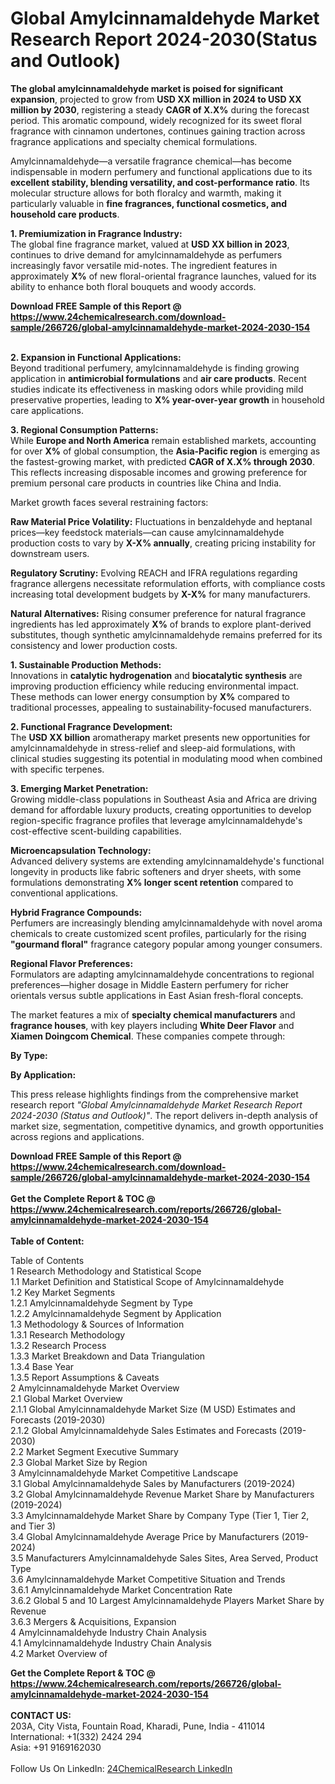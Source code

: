 <h1>Global Amylcinnamaldehyde Market Research Report 2024-2030(Status and Outlook)</h1><p><strong>The global amylcinnamaldehyde market is poised for significant expansion</strong>, projected to grow from <strong>USD XX million in 2024 to USD XX million by 2030</strong>, registering a steady <strong>CAGR of X.X%</strong> during the forecast period. This aromatic compound, widely recognized for its sweet floral fragrance with cinnamon undertones, continues gaining traction across fragrance applications and specialty chemical formulations.</p><p>Amylcinnamaldehyde—a versatile fragrance chemical—has become indispensable in modern perfumery and functional applications due to its <strong>excellent stability, blending versatility, and cost-performance ratio</strong>. Its molecular structure allows for both floralcy and warmth, making it particularly valuable in <strong>fine fragrances, functional cosmetics, and household care products</strong>.</p><p><strong>1. Premiumization in Fragrance Industry:</strong><br>
The global fine fragrance market, valued at <strong>USD XX billion in 2023</strong>, continues to drive demand for amylcinnamaldehyde as perfumers increasingly favor versatile mid-notes. The ingredient features in approximately <strong>X%</strong> of new floral-oriental fragrance launches, valued for its ability to enhance both floral bouquets and woody accords.</p><div><b>Download FREE Sample of this Report @ 
            <a href="https://www.24chemicalresearch.com/download-sample/266726/global-amylcinnamaldehyde-market-2024-2030-154">
            https://www.24chemicalresearch.com/download-sample/266726/global-amylcinnamaldehyde-market-2024-2030-154</a></b></div><br><p><strong>2. Expansion in Functional Applications:</strong><br>
Beyond traditional perfumery, amylcinnamaldehyde is finding growing application in <strong>antimicrobial formulations</strong> and <strong>air care products</strong>. Recent studies indicate its effectiveness in masking odors while providing mild preservative properties, leading to <strong>X% year-over-year growth</strong> in household care applications.</p><p><strong>3. Regional Consumption Patterns:</strong><br>
While <strong>Europe and North America</strong> remain established markets, accounting for over <strong>X%</strong> of global consumption, the <strong>Asia-Pacific region</strong> is emerging as the fastest-growing market, with predicted <strong>CAGR of X.X% through 2030</strong>. This reflects increasing disposable incomes and growing preference for premium personal care products in countries like China and India.</p><p>Market growth faces several restraining factors:</p><p><strong>Raw Material Price Volatility:</strong> Fluctuations in benzaldehyde and heptanal prices—key feedstock materials—can cause amylcinnamaldehyde production costs to vary by <strong>X-X% annually</strong>, creating pricing instability for downstream users.</p><p><strong>Regulatory Scrutiny:</strong> Evolving REACH and IFRA regulations regarding fragrance allergens necessitate reformulation efforts, with compliance costs increasing total development budgets by <strong>X-X%</strong> for many manufacturers.</p><p><strong>Natural Alternatives:</strong> Rising consumer preference for natural fragrance ingredients has led approximately <strong>X%</strong> of brands to explore plant-derived substitutes, though synthetic amylcinnamaldehyde remains preferred for its consistency and lower production costs.</p><p><strong>1. Sustainable Production Methods:</strong><br>
Innovations in <strong>catalytic hydrogenation</strong> and <strong>biocatalytic synthesis</strong> are improving production efficiency while reducing environmental impact. These methods can lower energy consumption by <strong>X%</strong> compared to traditional processes, appealing to sustainability-focused manufacturers.</p><p><strong>2. Functional Fragrance Development:</strong><br>
The <strong>USD XX billion</strong> aromatherapy market presents new opportunities for amylcinnamaldehyde in stress-relief and sleep-aid formulations, with clinical studies suggesting its potential in modulating mood when combined with specific terpenes.</p><p><strong>3. Emerging Market Penetration:</strong><br>
Growing middle-class populations in Southeast Asia and Africa are driving demand for affordable luxury products, creating opportunities to develop region-specific fragrance profiles that leverage amylcinnamaldehyde's cost-effective scent-building capabilities.</p><p><strong>Microencapsulation Technology:</strong><br>
	Advanced delivery systems are extending amylcinnamaldehyde's functional longevity in products like fabric softeners and dryer sheets, with some formulations demonstrating <strong>X% longer scent retention</strong> compared to conventional applications.</p><p><strong>Hybrid Fragrance Compounds:</strong><br>
	Perfumers are increasingly blending amylcinnamaldehyde with novel aroma chemicals to create customized scent profiles, particularly for the rising <strong>"gourmand floral"</strong> fragrance category popular among younger consumers.</p><p><strong>Regional Flavor Preferences:</strong><br>
	Formulators are adapting amylcinnamaldehyde concentrations to regional preferences—higher dosage in Middle Eastern perfumery for richer orientals versus subtle applications in East Asian fresh-floral concepts.</p><p>The market features a mix of <strong>specialty chemical manufacturers</strong> and <strong>fragrance houses</strong>, with key players including <strong>White Deer Flavor</strong> and <strong>Xiamen Doingcom Chemical</strong>. These companies compete through:</p><p><strong>By Type:</strong></p><p><strong>By Application:</strong></p><p>This press release highlights findings from the comprehensive market research report <em>"Global Amylcinnamaldehyde Market Research Report 2024-2030 (Status and Outlook)"</em>. The report delivers in-depth analysis of market size, segmentation, competitive dynamics, and growth opportunities across regions and applications.</p><div><b>Download FREE Sample of this Report @ 
            <a href="https://www.24chemicalresearch.com/download-sample/266726/global-amylcinnamaldehyde-market-2024-2030-154">
            https://www.24chemicalresearch.com/download-sample/266726/global-amylcinnamaldehyde-market-2024-2030-154</a></b></div><br><div><b>Get the Complete Report & TOC @ 
            <a href="https://www.24chemicalresearch.com/reports/266726/global-amylcinnamaldehyde-market-2024-2030-154">
            https://www.24chemicalresearch.com/reports/266726/global-amylcinnamaldehyde-market-2024-2030-154</a></b></div><br>
            <b>Table of Content:</b><p>Table of Contents<br />
1 Research Methodology and Statistical Scope<br />
1.1 Market Definition and Statistical Scope of Amylcinnamaldehyde<br />
1.2 Key Market Segments<br />
1.2.1 Amylcinnamaldehyde Segment by Type<br />
1.2.2 Amylcinnamaldehyde Segment by Application<br />
1.3 Methodology & Sources of Information<br />
1.3.1 Research Methodology<br />
1.3.2 Research Process<br />
1.3.3 Market Breakdown and Data Triangulation<br />
1.3.4 Base Year<br />
1.3.5 Report Assumptions & Caveats<br />
2 Amylcinnamaldehyde Market Overview<br />
2.1 Global Market Overview<br />
2.1.1 Global Amylcinnamaldehyde Market Size (M USD) Estimates and Forecasts (2019-2030)<br />
2.1.2 Global Amylcinnamaldehyde Sales Estimates and Forecasts (2019-2030)<br />
2.2 Market Segment Executive Summary<br />
2.3 Global Market Size by Region<br />
3 Amylcinnamaldehyde Market Competitive Landscape<br />
3.1 Global Amylcinnamaldehyde Sales by Manufacturers (2019-2024)<br />
3.2 Global Amylcinnamaldehyde Revenue Market Share by Manufacturers (2019-2024)<br />
3.3 Amylcinnamaldehyde Market Share by Company Type (Tier 1, Tier 2, and Tier 3)<br />
3.4 Global Amylcinnamaldehyde Average Price by Manufacturers (2019-2024)<br />
3.5 Manufacturers Amylcinnamaldehyde Sales Sites, Area Served, Product Type<br />
3.6 Amylcinnamaldehyde Market Competitive Situation and Trends<br />
3.6.1 Amylcinnamaldehyde Market Concentration Rate<br />
3.6.2 Global 5 and 10 Largest Amylcinnamaldehyde Players Market Share by Revenue<br />
3.6.3 Mergers & Acquisitions, Expansion<br />
4 Amylcinnamaldehyde Industry Chain Analysis<br />
4.1 Amylcinnamaldehyde Industry Chain Analysis<br />
4.2 Market Overview of</p><div><b>Get the Complete Report & TOC @ 
            <a href="https://www.24chemicalresearch.com/reports/266726/global-amylcinnamaldehyde-market-2024-2030-154">
            https://www.24chemicalresearch.com/reports/266726/global-amylcinnamaldehyde-market-2024-2030-154</a></b></div><br><b>CONTACT US:</b><br>
            203A, City Vista, Fountain Road, Kharadi, Pune, India - 411014<br>
            International: +1(332) 2424 294<br>
            Asia: +91 9169162030 <br><br>
            Follow Us On LinkedIn: <a href="https://www.linkedin.com/company/24chemicalresearch/">24ChemicalResearch LinkedIn</a>